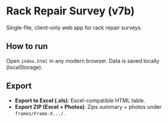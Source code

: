 # Rack Repair Survey (v7b)

Single-file, client-only web app for rack repair surveys.

## How to run
Open `index.html` in any modern browser. Data is saved locally (localStorage).

## Export
- **Export to Excel (.xls)**: Excel-compatible HTML table.
- **Export ZIP (Excel + Photos)**: Zips summary + photos under `frames/Frame-X.../`.
